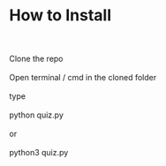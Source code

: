 <h1>How to Install</h1><br><br>
Clone the repo<br><br>
Open terminal / cmd in the cloned folder<br><br>
type<br><br>
python quiz.py<br><br>
or<br><br>
python3 quiz.py<br><br>
